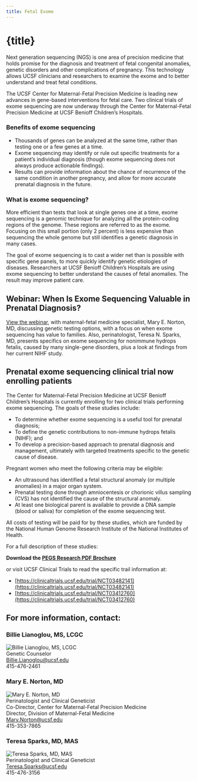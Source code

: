 ```yaml
---
title: Fetal Exome
---
```


# {title}

Next generation sequencing (NGS) is one area of precision medicine that holds promise for the diagnosis and treatment of fetal congenital anomalies, genetic disorders and other complications of pregnancy. This technology allows UCSF clinicians and researchers to examine the exome and to better understand and treat fetal conditions.

The UCSF Center for Maternal-Fetal Precision Medicine is leading new advances in gene-based interventions for fetal care. Two clinical trials of exome sequencing are now underway through the Center for Maternal-Fetal Precision Medicine at UCSF Benioff Children’s Hospitals.

### Benefits of exome sequencing

- Thousands of genes can be analyzed at the same time, rather than testing one or a few genes at a time.
- Exome sequencing may identify or rule out specific treatments for a patient’s individual diagnosis (though exome sequencing does not always produce actionable findings).
- Results can provide information about the chance of recurrence of the same condition in another pregnancy, and allow for more accurate prenatal diagnosis in the future.

### What is exome sequencing?

More efficient than tests that look at single genes one at a time, exome sequencing is a genomic technique for analyzing all the protein-coding regions of the genome. These regions are referred to as the exome. Focusing on this small portion (only 2 percent) is less expensive than sequencing the whole genome but still identifies a genetic diagnosis in many cases.

The goal of exome sequencing is to cast a wider net than is possible with specific gene panels, to more quickly identify genetic etiologies of diseases. Researchers at UCSF Benioff Children’s Hospitals are using exome sequencing to better understand the causes of fetal anomalies. The result may improve patient care.

<VideoEmbed videoId="mYxFAExLxVI" player="youtube" />

## Webinar: When Is Exome Sequencing Valuable in Prenatal Diagnosis?

[View the webinar](https://medconnection.ucsfhealth.org/videos/genetic-testing-update-when-is-exome-sequencing-valuable-in-prenatal-diagnosis), with maternal-fetal medicine specialist, Mary E. Norton, MD, discussing genetic testing options, with a focus on when exome sequencing has value to families. Also, perinatologist, Teresa N. Sparks, MD, presents specifics on exome sequencing for nonimmune hydrops fetalis, caused by many single-gene disorders, plus a look at findings from her current NIHF study.

## Prenatal exome sequencing clinical trial now enrolling patients

The Center for Maternal-Fetal Precision Medicine at UCSF Benioff Children’s Hospitals is currently enrolling for two clinical trials performing exome sequencing. The goals of these studies include:

- To determine whether exome sequencing is a useful tool for prenatal diagnosis;
- To define the genetic contributions to non-immune hydrops fetalis (NIHF); and
- To develop a precision-based approach to prenatal diagnosis and management, ultimately with targeted treatments specific to the genetic cause of disease.

Pregnant women who meet the following criteria may be eligible:

- An ultrasound has identified a fetal structural anomaly (or multiple anomalies) in a major organ system.
- Prenatal testing done through amniocentesis or chorionic villus sampling (CVS) has not identified the cause of the structural anomaly.
- At least one biological parent is available to provide a DNA sample (blood or saliva) for completion of the exome sequencing test.

All costs of testing will be paid for by these studies, which are funded by the National Human Genome Research Institute of the National Institutes of Health.

For a full description of these studies:

**Download the [PEGS Research PDF Brochure](/pdfs/ENG-PEGS-Prenatal-Brochure_02.05.2018-FINAL.pdf)**

or visit UCSF Clinical Trials to read the specific trail information at:

- [https://clinicaltrials.ucsf.edu/trial/NCT03482141](https://clinicaltrials.ucsf.edu/trial/NCT03482141)
- [https://clinicaltrials.ucsf.edu/trial/NCT03412760](https://clinicaltrials.ucsf.edu/trial/NCT03412760)

## For more information, contact:

<div class="bios">

### Billie Lianoglou, MS, LCGC

![Billie Lianoglou, MS, LCGC](/images/Billie.jpg)

Genetic Counselor

[Billie.Lianoglou@ucsf.edu](mailto:Billie.Lianoglou@ucsf.edu)

415-476-2461

### Mary E. Norton, MD

![Mary E. Norton, MD](/images/mary.jpg)

Perinatologist and Clinical Geneticist

Co-Director, Center for Maternal-Fetal Precision Medicine

Director, Division of Maternal-Fetal Medicine

[Mary.Norton@ucsf.edu](mailto:Mary.Norton@ucsf.edu)

415-353-7865

### Teresa Sparks, MD, MAS

![Teresa Sparks, MD, MAS](/images/Teresa.jpg)

Perinatologist and Clinical Geneticist

[Teresa.Sparks@ucsf.edu](mailto:Teresa.Sparks@ucsf.edu)

415-476-3156

</div>

<style>
    .bios p {
        margin: var(--space-xxs) 0;
    }
</style>

<script>
    import VideoEmbed from '../components/VideoEmbed.svelte';
</script>
